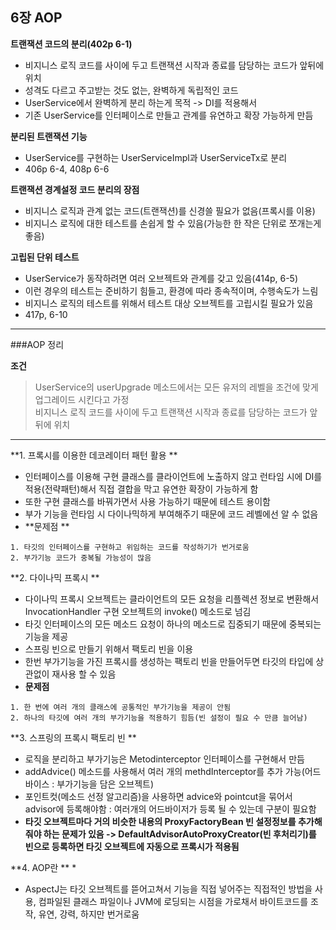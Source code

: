 ## 6장 AOP

 **트랜잭션 코드의 분리(402p 6-1)**

 * 비지니스 로직 코드를 사이에 두고 트랜잭션 시작과 종료를 담당하는 코드가 앞뒤에 위치
 * 성격도 다르고 주고받는 것도 없는, 완벽하게 독립적인 코드
 * UserService에서 완벽하게 분리 하는게 목적 -> DI를 적용해서
 * 기존 UserService를 인터페이스로 만들고 관계를 유연하고 확장 가능하게 만듬
 
**분리된 트랜잭션 기능**
 * UserService를 구현하는 UserServiceImpl과 UserServiceTx로 분리
 * 406p 6-4, 408p 6-6

**트랜잭션 경계설정 코드 분리의 장점**
 * 비지니스 로직과 관계 없는 코드(트랜잭션)를 신경쓸 필요가 없음(프록시를 이용)
 * 비지니스 로직에 대한 테스트를 손쉽게 할 수 있음(가능한 한 작은 단위로 쪼개는게 좋음)

**고립된 단위 테스트**
 * UserService가 동작하려면 여러 오브젝트와 관계를 갖고 있음(414p, 6-5)
 * 이런 경우의 테스트는 준비하기 힘들고, 환경에 따라 종속적이며, 수행속도가 느림
 * 비지니스 로직의 테스트를 위해서 테스트 대상 오브젝트를 고립시킬 필요가 있음
 * 417p, 6-10

---

###AOP 정리

**조건**
> UserService의 userUpgrade 메소드에서는 모든 유저의 레벨을 조건에 맞게 업그레이드 시킨다고 가정   
> 비지니스 로직 코드를 사이에 두고 트랜잭션 시작과 종료를 담당하는 코드가 앞뒤에 위치

---

**1. 프록시를 이용한 데코레이터 패턴 활용 **
  * 인터페이스를 이용해 구현 클래스를 클라이언트에 노출하지 않고 런타임 시에 DI를 적용(전략패턴)해서 직접 결합을 막고 유연한 확장이 가능하게 함
  * 또한 구현 클래스를 바꿔가면서 사용 가능하기 때문에 테스트 용이함
  * 부가 기능을 런타임 시 다이나믹하게 부여해주기 때문에 코드 레벨에선 알 수 없음
  *  **문제점 **
  
	1. 타깃의 인터페이스를 구현하고 위임하는 코드를 작성하기가 번거로움
	2. 부가기능 코드가 중복될 가능성이 많음
  
**2. 다이나믹 프록시 **
  * 다이나믹 프록시 오브젝트는 클라이언트의 모든 요청을 리플렉션 정보로 변환해서 InvocationHandler 구현 오브젝트의 invoke() 메소드로 넘김
  * 타깃 인터페이스의 모든 메소드 요청이 하나의 메소드로 집중되기 때문에 중복되는 기능을 제공
  * 스프링 빈으로 만들기 위해서 팩토리 빈을 이용
  * 한번 부가기능을 가진 프록시를 생성하는 팩토리 빈을 만들어두면 타깃의 타입에 상관없이 재사용 할 수 있음
  *  **문제점**
  
	1. 한 번에 여러 개의 클래스에 공통적인 부가기능을 제공이 안됨
	2. 하나의 타깃에 여러 개의 부가기능을 적용하기 힘듬(빈 설정이 필요 수 만큼 늘어남)
	
**3. 스프링의 프록시 팩토리 빈 **
  * 로직을 분리하고 부가기능은 Metodinterceptor 인터페이스를 구현해서 만듬
  * addAdvice() 메소드를 사용해서 여러 개의 methdInterceptor를 추가 가능(어드바이스 : 부가기능을 담은 오브젝트)
  * 포인트컷(메소드 선정 알고리즘)을 사용하면 advice와 pointcut을 묶어서 advisor에 등록해야함 : 여러개의 어드바이저가 등록 될 수 있는데 구분이 필요함
  * **타깃 오브젝트마다 거의 비슷한 내용의 ProxyFactoryBean 빈 설정정보를 추가해줘야 하는 문제가 있음 -> DefaultAdvisorAutoProxyCreator(빈 후처리기)를 빈으로 등록하면 타깃 오브젝트에 자동으로 프록시가 적용됨**
  
**4. AOP란 **
  * 
  * AspectJ는 타깃 오브젝트를 뜯어고쳐서 기능을 직접 넣어주는 직접적인 방법을 사용, 컴파일된 클래스 파일이나 JVM에 로딩되는 시점을 가로채서 바이트코드를 조작, 유연, 강력, 하지만 번거로움